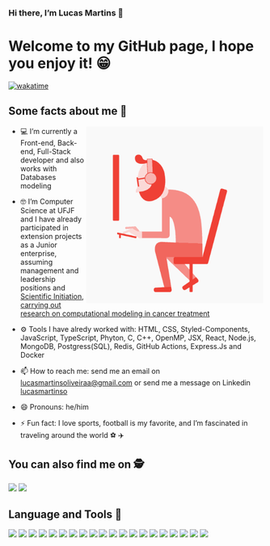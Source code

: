 ### Hi there, I’m Lucas Martins 👋 

# Welcome to my GitHub page, I hope you enjoy it! 😁 

[![wakatime](https://wakatime.com/badge/user/05fd8950-25a0-4e76-9b4d-9998fc4f063f.svg)](https://wakatime.com/@05fd8950-25a0-4e76-9b4d-9998fc4f063f)

## Some facts about me 💬 

<img align="right" alt="gif" src="https://github.com/lucasmartinso/lucasmartinso/blob/main/Bm7L.gif" width="350" height="350" />

- 💻 I’m currently a Front-end, Back-end, Full-Stack developer and also works with Databases modeling

- 🤓 I’m Computer Science at UFJF and I have already participated in extension projects as a Junior enterprise, assuming management and leadership positions and [Scientific Initiation, carrying out research on
computational modeling in cancer treatment](https://github.com/lucasmartinso/IC)

- ⚙️ Tools I have alredy worked with: HTML, CSS, Styled-Components, JavaScript, TypeScript, Phyton, C, C++, OpenMP, JSX, React, Node.js, MongoDB, Postgress(SQL), Redis, GitHub Actions, Express.Js and Docker

- 📫 How to reach me: send me an email on lucasmartinsoliveiraa@gmail.com or send me a message on Linkedin [ lucasmartinso  ]( https://www.linkedin.com/in/lucas-martins-8891bb)

- 😄 Pronouns: he/him 

- ⚡ Fun fact: I love sports, football is my favorite, and I’m fascinated in traveling around the world  ⚽ ✈️

## You can also find me on 🕵️
[<img src="https://img.shields.io/badge/LinkedIn-0077B5?style=for-the-badge&logo=linkedin&logoColor=white" >](https://www.linkedin.com/in/lucas-martins-8891bb212/) [<img src="https://img.shields.io/badge/Gmail-D14836?style=for-the-badge&logo=gmail&logoColor=white" >](mailto:lucasmartinsoliveiraa@gmail.com)

## Language and Tools 🧰
<p align="flex-start">
  <img src="https://img.shields.io/badge/html5-%23E34F26.svg?style=for-the-badge&logo=html5&logoColor=white" style="margin-bottom: 4px;" height="30px">
  <img src="https://img.shields.io/badge/css3-%231572B6.svg?style=for-the-badge&logo=css3&logoColor=white" style="margin-bottom: 4px;" height="30px">
  <img src="https://img.shields.io/badge/Linux-FCC624?style=for-the-badge&logo=linux&logoColor=black" style="margin-bottom: 4px;" height="30px">
  <img src="https://img.shields.io/badge/react-%2320232a.svg?style=for-the-badge&logo=react&logoColor=%2361DAFB" style="margin-bottom: 4px;" height="30px">
  <img src="https://img.shields.io/badge/node.js-6DA55F?style=for-the-badge&logo=node.js&logoColor=white" style="margin-bottom: 4px;" height="30px">
   <img src="https://img.shields.io/badge/PostgreSQL-316192?style=for-the-badge&logo=postgresql&logoColor=white" style="margin-bottom: 4px;" height="30px">
  <img src="https://img.shields.io/badge/MongoDB-4EA94B?style=for-the-badge&logo=mongodb&logoColor=white" style="margin-bottom: 4px;" height="30px">
  <img src="https://img.shields.io/badge/javascript-%23323330.svg?style=for-the-badge&logo=javascript&logoColor=%23F7DF1E" style="margin-bottom: 4px;" height="30px">
  <img src="https://img.shields.io/badge/typescript-%23007ACC.svg?style=for-the-badge&logo=typescript&logoColor=white" style="margin-bottom: 4px;" height="30px">
  <img src="https://img.shields.io/badge/Figma-F24E1E?style=for-the-badge&logo=figma&logoColor=white" style="margin-bottom: 4px;" height="30px">
  <img src="https://img.shields.io/badge/Docker-2496ED?style=flat-square&logo=Docker&logoColor=white" style="margin-bottom: 4px;" height="30px"> 
  <img src="https://img.shields.io/badge/redis-%23DD0031.svg?&style=for-the-badge&logo=redis&logoColor=white" style="margin-bottom: 4px;" height="30px"> 
  <img src="https://img.shields.io/badge/-cypress-%23E5E5E5?style=for-the-badge&logo=cypress&logoColor=058a5e" style="margin-bottom: 4px;" height="30px"> 
  <img src="https://img.shields.io/badge/github%20actions-%232671E5.svg?style=for-the-badge&logo=githubactions&logoColor=white" style="margin-bottom: 4px;" height="30px"> 
  <img src="https://img.shields.io/badge/git-%23F05033.svg?style=for-the-badge&logo=git&logoColor=white" style="margin-bottom: 4px;" height="30px"> 
  <img src="https://img.shields.io/badge/styled--components-DB7093?style=for-the-badge&logo=styled-components&logoColor=white" style="margin-bottom: 4px;" height="30px"> 
  <img src="https://img.shields.io/badge/express.js-%23404d59.svg?style=for-the-badge&logo=express&logoColor=%2361DAFB" style="margin-bottom: 4px;" height="30px">
  <img src="https://img.shields.io/badge/c-%2300599C.svg?style=for-the-badge&logo=c&logoColor=white" style="margin-bottom: 4px;" height="30px"> 
  <img src="https://img.shields.io/badge/python-3670A0?style=for-the-badge&logo=python&logoColor=ffdd54" style="margin-bottom: 4px;" height="30px"> 
  <img src="https://img.shields.io/badge/c++-%2300599C.svg?style=for-the-badge&logo=c%2B%2B&logoColor=white" style="margin-bottom: 4px;" height="30px">
</p> 

<div align="center"> 



</div>  
